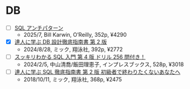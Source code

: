 # DB

- [ ] [SQL アンチパターン](https://www.oreilly.co.jp/books/9784814400744/)
  - 2025/7, Bill Karwin, O’Reilly, 352p, ¥4290
- [x] [達人に学ぶ DB 設計徹底指南書 第 2 版](https://www.amazon.co.jp/dp/B0D8N5G9GT)
  - 2024/8/28, ミック, 翔泳社, 392p, ¥2772
- [ ] [スッキリわかる SQL 入門 第 4 版 ドリル 256 問付き！](https://www.amazon.co.jp/dp/B0CTPTMBRC)
  - 2024/2/5, 中山清喬/飯田理恵子, インプレスブックス, 528p, ¥3018
- [ ] [達人に学ぶ SQL 徹底指南書 第 2 版 初級者で終わりたくないあなたへ](https://www.amazon.co.jp/dp/B07GB4CNKP)
  - 2018/10/11, ミック, 翔泳社, 368p, ¥2475
